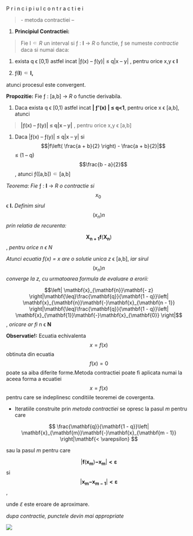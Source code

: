 P r i n c i p i u l c o n t r a c t i e i

>   \- metoda contractiei –

1.  **Principiul Contractiei:**

>   Fie I ⸦ *R* un interval si ƒ : **I** → *R* o functie, ƒ se numeste
>   *contractie* daca si numai daca:

1.  exista q ϵ [0,1) astfel incat \|ƒ(x) – ƒ(y)\| ≤ q\|x – y\| , pentru orice
    x,y ϵ **I**

2.  ƒ(**I**) ⸦ **I,**

atunci procesul este convergent.

**Propozitie:** Fie ƒ : [a,b] → *R* o functie derivabila.

1.  Daca exista q ϵ [0,1) astfel incat **\| ƒ'(x) \| ≤ q\<1**, pentru orice x ϵ
    [a,b], atunci

>   **\|ƒ(x) – ƒ(y)\| ≤ q\|x – y\|** , pentru orice x,y ϵ [a,b]

1.  Daca \|ƒ(x) – ƒ(y)\| ≤ q\|x – y\| si $$|f\left( \frac{a + b}{2} \right) -
    \frac{a + b}{2}|$$ ≤ (1 – q)$$\frac{b - a}{2}$$ , atunci ƒ([a,b]) ⸦ [a,b]

*Teorema: Fie* ƒ : **I** → *R o contractie si* $$x_{0\ }$$ϵ **I.** *Definim
sirul* $$\left( x_{n} \right)n$$ *prin relatia de recurenta:*

$$\mathbf{X}_{\mathbf{n + 1}}\mathbf{f}\left( \mathbf{X}_{\mathbf{n}} \right)$$
, *pentru orice n ϵ N*

*Atunci ecuatia f(x) = x are o solutie unica z* ϵ [a,b], *iar sirul* $$\left(
x_{n} \right)n$$ *converge la z, cu urmatoarea formula de evaluare a erorii:*

$$\left| \mathbf{x}_{\mathbf{n}}\mathbf{- z}
\right|\mathbf{\leq}\frac{\mathbf{q}}{\mathbf{1 - q}}\left|
\mathbf{x}_{\mathbf{n}}\mathbf{-}\mathbf{x}_{\mathbf{n - 1}}
\right|\mathbf{\leq}\frac{\mathbf{q}}{\mathbf{1 - q}}\left|
\mathbf{x}_{\mathbf{1}}\mathbf{-}\mathbf{x}_{\mathbf{0}} \right|$$ , *oricare ar
fi* n ϵ **N**

**Observatie!:** Ecuatia echivalenta $$x = f(x)$$ obtinuta din ecuatia $$f\left(
x \right) = 0$$ poate sa aiba diferite forme.Metoda contractiei poate fi
aplicata numai la aceea forma a ecuatiei $$x = f\left( x \right)$$ pentru care
se indeplinesc conditiile teoremei de covergenta.

-   Iteratiile construite prin *metoda contractiei* se opresc la pasul *m*
    pentru care

$$
\frac{\mathbf{q}}{\mathbf{1 - q}}\left| \mathbf{x}_{\mathbf{m}}\mathbf{-}\mathbf{x}_{\mathbf{m - 1}} \right|\mathbf{< \varepsilon}
$$

sau la pasul *m* pentru care

$$\left| \mathbf{f}\left( \mathbf{x}_{\mathbf{m}}
\right)\mathbf{-}\mathbf{x}_{\mathbf{m}} \right|\mathbf{< \varepsilon}$$ si
$$\left| \mathbf{x}_{\mathbf{m}}\mathbf{-}\mathbf{x}_{\mathbf{m - 1}}
\right|\mathbf{< \varepsilon}$$ ,

unde *Ꜫ* este eroare de aproximare.

*dupa contractie, punctele devin mai appropriate*

![](media/a168bee4a2cc276f330660e5b5041573.jpg)
